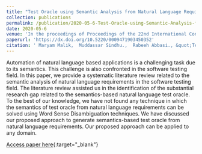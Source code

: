 ```yaml
---
title: "Test Oracle using Semantic Analysis from Natural Language Requirements"
collection: publications
permalink: /publication/2020-05-6-Test-Oracle-using-Semantic-Analysis-from-Natural-Language-Requirements
date: 2020-05-6
venue: 'In the proceedings of Proceedings of the 22nd International Conference on Enterprise Information Systems - Volume 2: ICEIS,'
paperurl: 'https://dx.doi.org/10.5220/0009471903450352'
citation: ' Maryam Malik,  Muddassar Sindhu.,  Rabeeh Abbasi., &quot;Test Oracle using Semantic Analysis from Natural Language Requirements.&quot; In the proceedings of Proceedings of the 22nd International Conference on Enterprise Information Systems - Volume 2: ICEIS,, 2020.'
---
```

Automation of natural language based applications is a challenging task due to its semantics. This challenge is also confronted in the software testing field. In this paper, we provide a systematic literature review related to the semantic analysis of natural language requirements in the software testing field. The literature review assisted us in the identification of the substantial research gap related to the semantics-based natural language test oracle. To the best of our knowledge, we have not found any technique in which the semantics of test oracle from natural language requirements can be solved using Word Sense Disambiguation techniques. We have discussed our proposed approach to generate semantics-based test oracle from natural language requirements. Our proposed approach can be applied to any domain.

[Access paper here](https://dx.doi.org/10.5220/0009471903450352){:target="_blank"}
